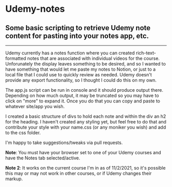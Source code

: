 # Udemy-notes
## Some basic scripting to retrieve Udemy note content for pasting into your notes app, etc.
______________
Udemy currently has a notes function where you can created rich-text-formatted notes that are associated with individual videos for the course.  
Unforunately the display leaves something to be desired, and so I wanted to have something that would let me paste my notes to Notion, or just to a
local file that I could use to quickly review as needed.  Udemy doesn't provide any export functionality, so I thought I could do this on my own.

The app.js script can be run in console and it should produce output there.  Depending on how much output, it may be truncated so you may have to click on "more" to expand it.  Once you do that you can copy and paste to whatever site/app you wish.  

I created a basic structure of divs to hold each note and within the div an h2 for the heading.  I haven't created any styling yet, but feel free to do that and contribute your style with your name.css (or any moniker you wish) and add to the css folder.

I'm happy to take suggestions/tweaks via pull requests.

**Note**: You must have your browser set to one of your Udemy courses and have the Notes tab selected/active.

**Note 2**: It works on the current course I'm in as of 11/2/2021, so it's possible this may or may not work in other courses, or if Udemy changes their markup.
